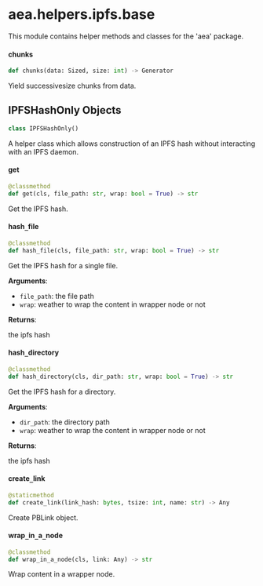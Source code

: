 <a id="aea.helpers.ipfs.base"></a>

# aea.helpers.ipfs.base

This module contains helper methods and classes for the 'aea' package.

<a id="aea.helpers.ipfs.base.chunks"></a>

#### chunks

```python
def chunks(data: Sized, size: int) -> Generator
```

Yield successivesize chunks from data.

<a id="aea.helpers.ipfs.base.IPFSHashOnly"></a>

## IPFSHashOnly Objects

```python
class IPFSHashOnly()
```

A helper class which allows construction of an IPFS hash without interacting with an IPFS daemon.

<a id="aea.helpers.ipfs.base.IPFSHashOnly.get"></a>

#### get

```python
@classmethod
def get(cls, file_path: str, wrap: bool = True) -> str
```

Get the IPFS hash.

<a id="aea.helpers.ipfs.base.IPFSHashOnly.hash_file"></a>

#### hash`_`file

```python
@classmethod
def hash_file(cls, file_path: str, wrap: bool = True) -> str
```

Get the IPFS hash for a single file.

**Arguments**:

- `file_path`: the file path
- `wrap`: weather to wrap the content in wrapper node or not

**Returns**:

the ipfs hash

<a id="aea.helpers.ipfs.base.IPFSHashOnly.hash_directory"></a>

#### hash`_`directory

```python
@classmethod
def hash_directory(cls, dir_path: str, wrap: bool = True) -> str
```

Get the IPFS hash for a directory.

**Arguments**:

- `dir_path`: the directory path
- `wrap`: weather to wrap the content in wrapper node or not

**Returns**:

the ipfs hash

<a id="aea.helpers.ipfs.base.IPFSHashOnly.create_link"></a>

#### create`_`link

```python
@staticmethod
def create_link(link_hash: bytes, tsize: int, name: str) -> Any
```

Create PBLink object.

<a id="aea.helpers.ipfs.base.IPFSHashOnly.wrap_in_a_node"></a>

#### wrap`_`in`_`a`_`node

```python
@classmethod
def wrap_in_a_node(cls, link: Any) -> str
```

Wrap content in a wrapper node.


